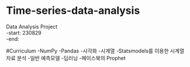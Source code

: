 # Time-series-data-analysis
Data Analysis Project<br>
  -start: 230829<br>
  -end:

#Curriculum
-NumPy
-Pandas
-시각화
-시계열
-Statsmodels를 이용한 시계열 자료 분석
-일반 예측모델
-딥러닝
-페이스북의 Prophet
